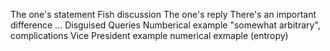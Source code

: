 The one's statement
Fish discussion
The one's reply
There's an important difference ...
Disguised Queries
Numberical example
"somewhat arbitrary", complications
Vice President example
numerical exmaple (entropy)
